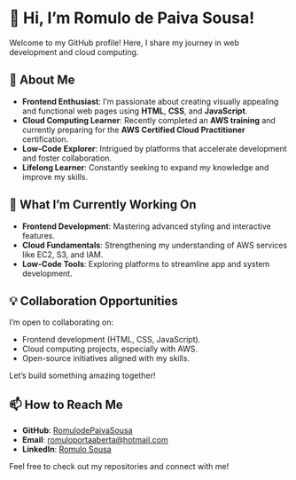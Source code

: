 # 👋 Hi, I’m Romulo de Paiva Sousa!

Welcome to my GitHub profile! Here, I share my journey in web development and cloud computing.

## 🌟 About Me
- **Frontend Enthusiast**: I’m passionate about creating visually appealing and functional web pages using **HTML**, **CSS**, and **JavaScript**.
- **Cloud Computing Learner**: Recently completed an **AWS training** and currently preparing for the **AWS Certified Cloud Practitioner** certification.
- **Low-Code Explorer**: Intrigued by platforms that accelerate development and foster collaboration.
- **Lifelong Learner**: Constantly seeking to expand my knowledge and improve my skills.

## 🚀 What I’m Currently Working On
- **Frontend Development**: Mastering advanced styling and interactive features.
- **Cloud Fundamentals**: Strengthening my understanding of AWS services like EC2, S3, and IAM.
- **Low-Code Tools**: Exploring platforms to streamline app and system development.

## 💡 Collaboration Opportunities
I’m open to collaborating on:
- Frontend development (HTML, CSS, JavaScript).
- Cloud computing projects, especially with AWS.
- Open-source initiatives aligned with my skills.

Let’s build something amazing together!

## 📫 How to Reach Me
- **GitHub**: [RomulodePaivaSousa](https://github.com/RomulodePaivaSousa)
- **Email**: [romuloportaaberta@hotmail.com](mailto:romuloportaaberta@hotmail.com)
- **LinkedIn**: [Romulo Sousa](https://linkedin.com/in/romulosousapt)

Feel free to check out my repositories and connect with me!

<!---
RomulodePaivaSousa/RomulodePaivaSousa is a ✨ special ✨ repository because its `README.md` (this file) appears on your GitHub profile.
You can click the Preview link to take a look at your changes.
--->
